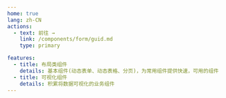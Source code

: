 ```yaml
---
home: true
lang: zh-CN
actions:
  - text: 前往 →
    link: /components/form/guid.md
    type: primary

features:
  - title: 布局类组件
    details: 基本组件(动态表单、动态表格、分页)，为常用组件提供快速，可用的组件
  - title: 可视化组件
    details: 积累将数据可视化的业务组件
---
```

